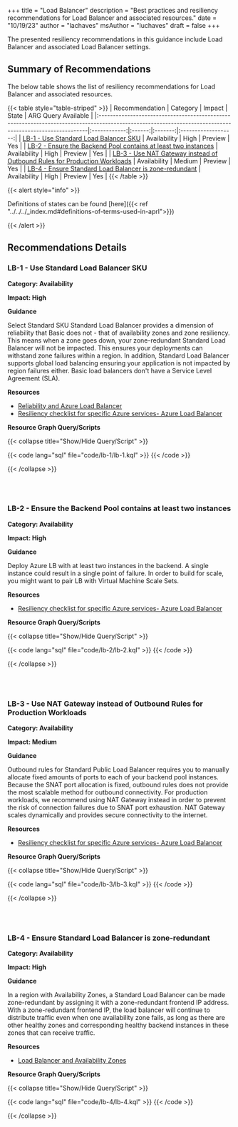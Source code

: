 +++
title = "Load Balancer"
description = "Best practices and resiliency recommendations for Load Balancer and associated resources."
date = "10/19/23"
author = "lachaves"
msAuthor = "luchaves"
draft = false
+++

The presented resiliency recommendations in this guidance include Load Balancer and associated Load Balancer settings.

## Summary of Recommendations

The below table shows the list of resiliency recommendations for Load Balancer and associated resources.

{{< table style="table-striped" >}}
| Recommendation                                                                                                                                          |   Category   | Impact |  State  | ARG Query Available |
|:--------------------------------------------------------------------------------------------------------------------------------------------------------|:------------:|:------:|:-------:|:-------------------:|
| [LB-1 - Use Standard Load Balancer SKU](#lb-1---use-standard-load-balancer-sku)                                                                         | Availability |  High  | Preview |         Yes         |
| [LB-2 - Ensure the Backend Pool contains at least two instances](#lb-2---ensure-the-backend-pool-contains-at-least-two-instances)                       | Availability |  High  | Preview |         Yes         |
| [LB-3 - Use NAT Gateway instead of Outbound Rules for Production Workloads](#lb-3---use-nat-gateway-instead-of-outbound-rules-for-production-workloads) | Availability | Medium | Preview |         Yes         |
| [LB-4 - Ensure Standard Load Balancer is zone-redundant](#lb-4---ensure-standard-load-balancer-is-zone-redundant)                                       | Availability |  High  | Preview |         Yes         |
{{< /table >}}

{{< alert style="info" >}}

Definitions of states can be found [here]({{< ref "../../../_index.md#definitions-of-terms-used-in-aprl">}})

{{< /alert >}}

## Recommendations Details

### LB-1 - Use Standard Load Balancer SKU

**Category: Availability**

**Impact: High**

**Guidance**

Select Standard SKU Standard Load Balancer provides a dimension of reliability that Basic does not - that of availability zones and zone resiliency. This means when a zone goes down, your zone-redundant Standard Load Balancer will not be impacted. This ensures your deployments can withstand zone failures within a region. In addition, Standard Load Balancer supports global load balancing ensuring your application is not impacted by region failures either. Basic load balancers don't have a Service Level Agreement (SLA).

**Resources**

- [Reliability and Azure Load Balancer](https://learn.microsoft.com/azure/architecture/framework/services/networking/azure-load-balancer/reliability)
- [Resiliency checklist for specific Azure services- Azure Load Balancer](https://learn.microsoft.com/azure/architecture/checklist/resiliency-per-service#azure-load-balancer)

**Resource Graph Query/Scripts**

{{< collapse title="Show/Hide Query/Script" >}}

{{< code lang="sql" file="code/lb-1/lb-1.kql" >}} {{< /code >}}

{{< /collapse >}}

<br><br>

### LB-2 - Ensure the Backend Pool contains at least two instances

**Category: Availability**

**Impact: High**

**Guidance**

 Deploy Azure LB with at least two instances in the backend. A single instance could result in a single point of failure. In order to build for scale, you might want to pair LB with Virtual Machine Scale Sets.

**Resources**

- [Resiliency checklist for specific Azure services- Azure Load Balancer](https://learn.microsoft.com/azure/architecture/checklist/resiliency-per-service#azure-load-balancer)

**Resource Graph Query/Scripts**

{{< collapse title="Show/Hide Query/Script" >}}

{{< code lang="sql" file="code/lb-2/lb-2.kql" >}} {{< /code >}}

{{< /collapse >}}

<br><br>

### LB-3 - Use NAT Gateway instead of Outbound Rules for Production Workloads

**Category: Availability**

**Impact: Medium**

**Guidance**

Outbound rules for Standard Public Load Balancer requires you to manually allocate fixed amounts of ports to each of your backend pool instances. Because the SNAT port allocation is fixed, outbound rules does not provide the most scalable method for outbound connectivity. For production workloads, we recommend using NAT Gateway instead in order to prevent the risk of connection failures due to SNAT port exhaustion. NAT Gateway scales dynamically and provides secure connectivity to the internet.

**Resources**

- [Resiliency checklist for specific Azure services- Azure Load Balancer](https://learn.microsoft.com/azure/architecture/checklist/resiliency-per-service#azure-load-balancer)

**Resource Graph Query/Scripts**

{{< collapse title="Show/Hide Query/Script" >}}

{{< code lang="sql" file="code/lb-3/lb-3.kql" >}} {{< /code >}}

{{< /collapse >}}

<br><br>

### LB-4 - Ensure Standard Load Balancer is zone-redundant

**Category: Availability**

**Impact: High**

**Guidance**

In a region with Availability Zones, a Standard Load Balancer can be made zone-redundant by assigning it with a zone-redundant frontend IP address. With a zone-redundant frontend IP, the load balancer will continue to distribute traffic even when one availability zone fails, as long as there are other healthy zones and corresponding healthy backend instances in these zones that can receive traffic.

**Resources**

- [Load Balancer and Availability Zones](https://learn.microsoft.com/en-us/azure/load-balancer/load-balancer-standard-availability-zones#zone-redundant)

**Resource Graph Query/Scripts**

{{< collapse title="Show/Hide Query/Script" >}}

{{< code lang="sql" file="code/lb-4/lb-4.kql" >}} {{< /code >}}

{{< /collapse >}}

<br><br>
